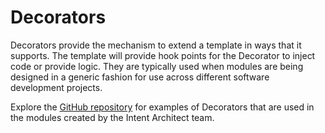 # Decorators
Decorators provide the mechanism to extend a template in ways that it supports. The template will provide hook points for the Decorator to inject code or provide logic. They are typically used when modules are being designed in a generic fashion for use across different software development projects.

Explore the [GitHub repository](https://github.com/IntentSoftware/IntentArchitect) for examples of Decorators that are used in the modules created by the Intent Architect team.